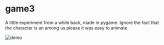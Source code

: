 # game3
A little experiment from a while back, made in pygame. Ignore the fact that the character is an among us please it was easy to animate

![demo](https://user-images.githubusercontent.com/29758429/235372486-26871873-4f40-4151-a15f-93e7ecab3e9b.gif)
